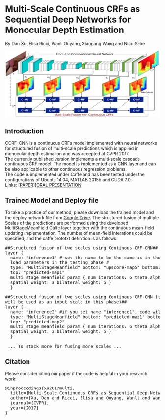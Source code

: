 # Multi-Scale Continuous CRFs as Sequential Deep Networks for Monocular Depth Estimation
By Dan Xu, Elisa Ricci, Wanli Ouyang, Xiaogang Wang and Nicu Sebe

<p align="center">
  <img src="examples/images/framework.jpg" width="800"/>
</p>

## Introduction
CCRF-CNN is a continuous CRFs model implemented with neural networks for structured fusion of multi-scale predictions which is applied in monocular depth estimation and was accepted at CVPR 2017. </br>
The currently published version implements a multi-scale cascade continuous CRF model. The model is implemented as a CNN layer and can be also applicable to other continuous regression problems. </br>
The code is implemented under Caffe and has been tested under the configurations of Ubuntu 14.04, MATLAB 2015b and CUDA 7.0.</br>
Links: [<a href='https://arxiv.org/pdf/1704.02157.pdf'>PAPER</a>][<a href='https://youtu.be/4mdqh6YGhgE'>ORAL PRESENTATION</a>]
## Trained Model and Deploy file 
To take a practice of our method, please download the trained model and the deploy network file from 
<a href="https://drive.google.com/open?id=0ByWGxNo3TouJRDFPdWF4UWFubVk">Google Drive</a>.
The structured fusion of multiple Scales of the predictions are performed using the developed MultiStageMeanField Caffe layer together with the continuous mean-field updating implementation. The number of mean-field interations could be specified, and the caffe prototxt definition is as follows:
<pre>##Structured fusion of two scales using Continous-CRF-CNN##
layer {
  name: "inference1" # set the name to be the same as in the training phase to 
  load parameters in the testing phase #
  type: "MultiStageMeanfield" bottom: "upscore-map5" bottom: "upscore-map4" bottom: "data" 
  top: "predicted-map1"
  multi_stage_meanfield_param { num_iterations: 6 theta_alpha: 22 theta_beta: 1 theta_gamma: 1 
  spatial_weight: 3 bilateral_weight: 5 } 
  }
  
##Structured fusion of two scales using Continous-CRF-CNN (the output of inference 1 
will be used as an input scale in this phase)##
layer {
  name: "inference2" #if you set name "inference1", code will load parameters from caffemodel#
  type: "MultiStageMeanfield" bottom: "predicted-map1" bottom: "upscore-map3" bottom: "data" 
  top: "predicted-map2"
  multi_stage_meanfield_param { num_iterations: 6 theta_alpha: 22 theta_beta: 1 theta_gamma: 1 
  spatial_weight: 3 bilateral_weight: 5 } 
  }
  
 ... To stack more for fusing more scales ...</pre>
## Citation
Please consider citing our paper if the code is helpful in your research work:
<pre>@inproceedings{xu2017multi,
  title={Multi-Scale Continuous CRFs as Sequential Deep Networks for Monocular Depth Estimation},
  author={Xu, Dan and Ricci, Elisa and Ouyang, Wanli and Wang, Xiaogang and Sebe, Nicu},
  journal={CVPR},
  year={2017}
}</pre>

